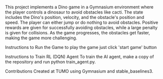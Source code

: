 This project implements a Dino game in a Gymnasium environment where the player controls a dinosaur to avoid obstacles like cacti. The state includes the Dino's position, velocity, and the obstacle's position and speed. The player can either jump or do nothing to avoid obstacles. Positive rewards are given for successfully avoiding obstacles, while a large penalty is given for collisions. As the game progresses, the obstacles get faster, making the game more challenging.

Instructions to Run the Game
to play the game just click 'start game' button

Instructions to Train RL (DQN) Agent
To train the AI agent, make a copy of the repository and run python train_agent.py.

Contributions
Created at TUMO using Gymnasium and stable_baselines3.
